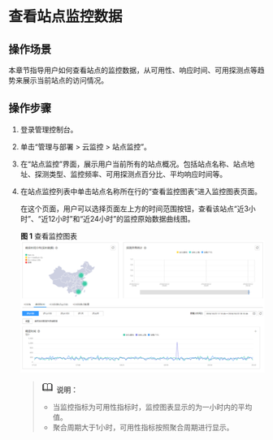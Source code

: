 # 查看站点监控数据<a name="ZH-CN_TOPIC_0090341311"></a>

## 操作场景<a name="section4294748124510"></a>

本章节指导用户如何查看站点的监控数据，从可用性、响应时间、可用探测点等趋势来展示当前站点的访问情况。

## 操作步骤<a name="section14146185815419"></a>

1.  登录管理控制台。
2.  单击“管理与部署 \> 云监控 \> 站点监控”。
3.  在“站点监控”界面，展示用户当前所有的站点概况。包括站点名称、站点地址、探测类型、监控频率、可用探测点百分比、平均响应时间等。
4.  在站点监控列表中单击站点名称所在行的“查看监控图表”进入监控图表页面。

    在这个页面，用户可以选择页面左上方的时间范围按钮，查看该站点“近3小时”、“近12小时”和“近24小时”的监控原始数据曲线图。

    **图 1**  查看监控图表<a name="fig81645359013"></a>  
    ![](figures/查看监控图表.png "查看监控图表")

    >![](public_sys-resources/icon-note.gif) **说明：**   
    >-   当监控指标为可用性指标时，监控图表显示的为一小时内的平均值。  
    >-   聚合周期大于1小时，可用性指标按照聚合周期进行显示。  



